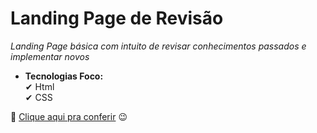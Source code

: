 # Landing Page de Revisão 

*Landing Page básica com intuito de revisar conhecimentos passados e implementar novos*

- **Tecnologias Foco:** <br>
✔ Html <br>
✔ CSS

🔗 <a href="https://jeanpcb.github.io/Landing-Page-Revisao/">Clique aqui pra conferir</a> 😉
